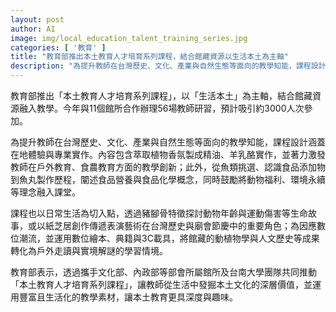 ```yaml
---
layout: post
author: AI
image: img/local_education_talent_training_series.jpg
categories: [ '教育' ]
title: "教育部推出本土教育人才培育系列課程，結合館藏資源以生活本土為主軸"
description: "為提升教師在台灣歷史、文化、產業與自然生態等面向的教學知能，課程設計涵蓋在地體驗與專業實作，內容包含萃取植物香氛製成精油、羊乳酪實作，並著力激發教師在戶外教育、食農教育方面的教學創新；此外，從魚類挑選、認識食品添加物到魚丸製作歷程，闡述食品營養與食品化學概念，同時鼓勵將動物福利、環境永續等理念融入課堂。課程也以日常生活為切入點，透過豬腳骨特徵探討動物年齡與運動傷害等生命故事，或以紙芝居創作傳遞表演藝術在台灣歷史與廟會節慶中的重要角色；為因應數位潮流，並運用數位繪本、典籍與3C載具，將館藏的動植物學與人文歷史等成果轉化為戶外走讀與實境解謎的學習情境。教育部表示，透過攜手文化部、內政部等部會所屬館所及台南大學團隊共同推動「本土教育人才培育系列課程」，讓教師從生活中發掘本土文化的深層價值，並運用豐富且生活化的教學素材，讓本土教育更具深度與趣味。今年與11個館所合作辦理56場教師研習，預計吸引約3000人次參加。"
---
```

教育部推出「本土教育人才培育系列課程」，以「生活本土」為主軸，結合館藏資源融入教學。今年與11個館所合作辦理56場教師研習，預計吸引約3000人次參加。

為提升教師在台灣歷史、文化、產業與自然生態等面向的教學知能，課程設計涵蓋在地體驗與專業實作。內容包含萃取植物香氛製成精油、羊乳酪實作，並著力激發教師在戶外教育、食農教育方面的教學創新；此外，從魚類挑選、認識食品添加物到魚丸製作歷程，闡述食品營養與食品化學概念，同時鼓勵將動物福利、環境永續等理念融入課堂。

課程也以日常生活為切入點，透過豬腳骨特徵探討動物年齡與運動傷害等生命故事，或以紙芝居創作傳遞表演藝術在台灣歷史與廟會節慶中的重要角色；為因應數位潮流，並運用數位繪本、典籍與3C載具，將館藏的動植物學與人文歷史等成果轉化為戶外走讀與實境解謎的學習情境。

教育部表示，透過攜手文化部、內政部等部會所屬館所及台南大學團隊共同推動「本土教育人才培育系列課程」，讓教師從生活中發掘本土文化的深層價值，並運用豐富且生活化的教學素材，讓本土教育更具深度與趣味。